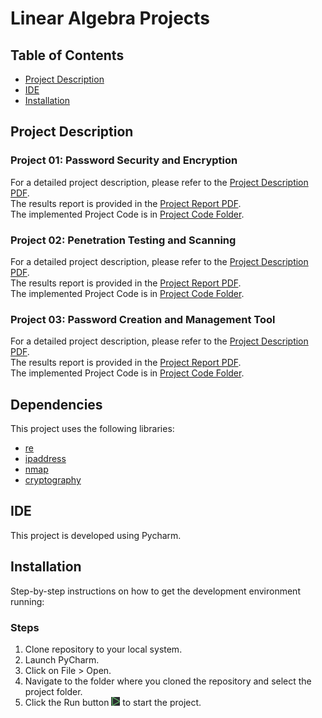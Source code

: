 # Linear Algebra Projects

## Table of Contents
- [Project Description](#project-description)
- [IDE](#ide)
- [Installation](#installation)

## Project Description

### Project 01: Password Security and Encryption
For a detailed project description, please refer to the [Project Description PDF](./Prj1.pdf). <br />
The results report is provided in the [Project Report PDF](./Prj1_Nazari_9931061.pdf). <br />
The implemented Project Code is in [Project Code Folder](./SecurityCourseProject01).

### Project 02: Penetration Testing and Scanning
For a detailed project description, please refer to the [Project Description PDF](./Prj2.pdf). <br />
The results report is provided in the [Project Report PDF](./Prj2_Nazari_9931061.pdf). <br />
The implemented Project Code is in [Project Code Folder](./SecurityCourseProject02).

### Project 03: Password Creation and Management Tool
For a detailed project description, please refer to the [Project Description PDF](./Prj3.pdf). <br />
The results report is provided in the [Project Report PDF](./Prj3_Nazari_9931061.pdf). <br />
The implemented Project Code is in [Project Code Folder](./SecurityProject3).

## Dependencies
This project uses the following libraries:

- [re](https://docs.python.org/3/library/re.html)
- [ipaddress](https://docs.python.org/3/library/ipaddress.html)
- [nmap]([https://docs.python.org/3/library/re.html](https://nmap.org/))
- [cryptography](https://cryptography.io/en/latest/)

## IDE
This project is developed using Pycharm.

## Installation
Step-by-step instructions on how to get the development environment running:

### Steps
1. Clone repository to your local system.
2. Launch PyCharm.
3. Click on File > Open.
4. Navigate to the folder where you cloned the repository and select the project folder.
5. Click the Run button ![Run Image](./Pycharm_Run.PNG) to start the project.
